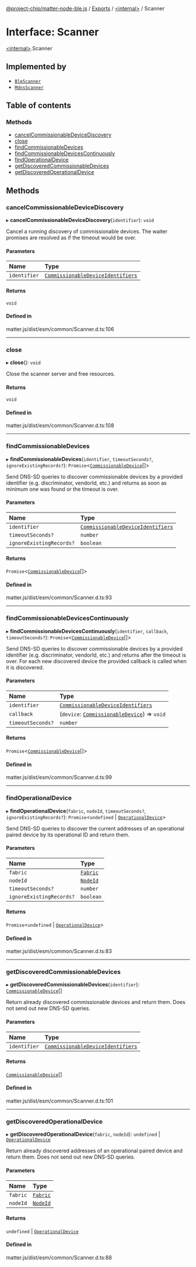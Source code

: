 [@project-chip/matter-node-ble.js](../README.md) / [Exports](../modules.md) / [\<internal\>](../modules/internal_.md) / Scanner

# Interface: Scanner

[\<internal\>](../modules/internal_.md).Scanner

## Implemented by

- [`BleScanner`](../classes/BleScanner.md)
- [`MdnsScanner`](../classes/internal_.MdnsScanner.md)

## Table of contents

### Methods

- [cancelCommissionableDeviceDiscovery](internal_.Scanner.md#cancelcommissionabledevicediscovery)
- [close](internal_.Scanner.md#close)
- [findCommissionableDevices](internal_.Scanner.md#findcommissionabledevices)
- [findCommissionableDevicesContinuously](internal_.Scanner.md#findcommissionabledevicescontinuously)
- [findOperationalDevice](internal_.Scanner.md#findoperationaldevice)
- [getDiscoveredCommissionableDevices](internal_.Scanner.md#getdiscoveredcommissionabledevices)
- [getDiscoveredOperationalDevice](internal_.Scanner.md#getdiscoveredoperationaldevice)

## Methods

### cancelCommissionableDeviceDiscovery

▸ **cancelCommissionableDeviceDiscovery**(`identifier`): `void`

Cancel a running discovery of commissionable devices. The waiter promises are resolved as if the timeout would
be over.

#### Parameters

| Name | Type |
| :------ | :------ |
| `identifier` | [`CommissionableDeviceIdentifiers`](../modules/internal_.md#commissionabledeviceidentifiers) |

#### Returns

`void`

#### Defined in

matter.js/dist/esm/common/Scanner.d.ts:106

___

### close

▸ **close**(): `void`

Close the scanner server and free resources.

#### Returns

`void`

#### Defined in

matter.js/dist/esm/common/Scanner.d.ts:108

___

### findCommissionableDevices

▸ **findCommissionableDevices**(`identifier`, `timeoutSeconds?`, `ignoreExistingRecords?`): `Promise`\<[`CommissionableDevice`](../modules/internal_.md#commissionabledevice)[]\>

Send DNS-SD queries to discover commissionable devices by a provided identifier (e.g. discriminator,
vendorId, etc.) and returns as soon as minimum one was found or the timeout is over.

#### Parameters

| Name | Type |
| :------ | :------ |
| `identifier` | [`CommissionableDeviceIdentifiers`](../modules/internal_.md#commissionabledeviceidentifiers) |
| `timeoutSeconds?` | `number` |
| `ignoreExistingRecords?` | `boolean` |

#### Returns

`Promise`\<[`CommissionableDevice`](../modules/internal_.md#commissionabledevice)[]\>

#### Defined in

matter.js/dist/esm/common/Scanner.d.ts:93

___

### findCommissionableDevicesContinuously

▸ **findCommissionableDevicesContinuously**(`identifier`, `callback`, `timeoutSeconds?`): `Promise`\<[`CommissionableDevice`](../modules/internal_.md#commissionabledevice)[]\>

Send DNS-SD queries to discover commissionable devices by a provided identifier (e.g. discriminator,
vendorId, etc.) and returns after the timeout is over. For each new discovered device the provided callback is
called when it is discovered.

#### Parameters

| Name | Type |
| :------ | :------ |
| `identifier` | [`CommissionableDeviceIdentifiers`](../modules/internal_.md#commissionabledeviceidentifiers) |
| `callback` | (`device`: [`CommissionableDevice`](../modules/internal_.md#commissionabledevice)) => `void` |
| `timeoutSeconds?` | `number` |

#### Returns

`Promise`\<[`CommissionableDevice`](../modules/internal_.md#commissionabledevice)[]\>

#### Defined in

matter.js/dist/esm/common/Scanner.d.ts:99

___

### findOperationalDevice

▸ **findOperationalDevice**(`fabric`, `nodeId`, `timeoutSeconds?`, `ignoreExistingRecords?`): `Promise`\<`undefined` \| [`OperationalDevice`](../modules/internal_.md#operationaldevice)\>

Send DNS-SD queries to discover the current addresses of an operational paired device by its operational ID
and return them.

#### Parameters

| Name | Type |
| :------ | :------ |
| `fabric` | [`Fabric`](../classes/internal_.Fabric.md) |
| `nodeId` | [`NodeId`](../modules/internal_.md#nodeid) |
| `timeoutSeconds?` | `number` |
| `ignoreExistingRecords?` | `boolean` |

#### Returns

`Promise`\<`undefined` \| [`OperationalDevice`](../modules/internal_.md#operationaldevice)\>

#### Defined in

matter.js/dist/esm/common/Scanner.d.ts:83

___

### getDiscoveredCommissionableDevices

▸ **getDiscoveredCommissionableDevices**(`identifier`): [`CommissionableDevice`](../modules/internal_.md#commissionabledevice)[]

Return already discovered commissionable devices and return them. Does not send out new DNS-SD queries.

#### Parameters

| Name | Type |
| :------ | :------ |
| `identifier` | [`CommissionableDeviceIdentifiers`](../modules/internal_.md#commissionabledeviceidentifiers) |

#### Returns

[`CommissionableDevice`](../modules/internal_.md#commissionabledevice)[]

#### Defined in

matter.js/dist/esm/common/Scanner.d.ts:101

___

### getDiscoveredOperationalDevice

▸ **getDiscoveredOperationalDevice**(`fabric`, `nodeId`): `undefined` \| [`OperationalDevice`](../modules/internal_.md#operationaldevice)

Return already discovered addresses of an operational paired device and return them. Does not send out new
DNS-SD queries.

#### Parameters

| Name | Type |
| :------ | :------ |
| `fabric` | [`Fabric`](../classes/internal_.Fabric.md) |
| `nodeId` | [`NodeId`](../modules/internal_.md#nodeid) |

#### Returns

`undefined` \| [`OperationalDevice`](../modules/internal_.md#operationaldevice)

#### Defined in

matter.js/dist/esm/common/Scanner.d.ts:88
